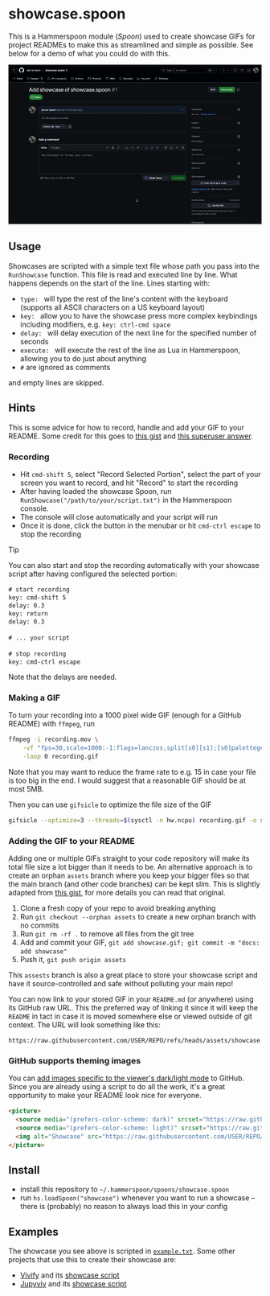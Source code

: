 # showcase.spoon

This is a Hammerspoon module (*Spoon*) used to create showcase GIFs for project READMEs to make this as streamlined and simple as possible. See below for a demo of what you could do with this.

<picture>
  <source media="(prefers-color-scheme: dark)" srcset="https://raw.githubusercontent.com/jannis-baum/showcase.spoon/refs/heads/assets/dark.gif">
  <source media="(prefers-color-scheme: light)" srcset="https://raw.githubusercontent.com/jannis-baum/showcase.spoon/refs/heads/assets/light.gif">
  <img alt="Showcase" src="https://raw.githubusercontent.com/jannis-baum/showcase.spoon/refs/heads/assets/dark.gif">
</picture>

## Usage

Showcases are scripted with a simple text file whose path you pass into the `RunShowcase` function. This file is read and executed line by line. What happens depends on the start of the line. Lines starting with:

- `type: ` will type the rest of the line's content with the keyboard (supports all ASCII characters on a US keyboard layout)
- `key: ` allow you to have the showcase press more complex keybindings including modifiers, e.g. `key: ctrl-cmd space`
- `delay: ` will delay execution of the next line for the specified number of seconds
- `execute: ` will execute the rest of the line as Lua in Hammerspoon, allowing you to do just about anything
- `#` are ignored as comments

and empty lines are skipped.

## Hints

This is some advice for how to record, handle and add your GIF to your README. Some credit for this goes to [this gist](https://gist.github.com/joncardasis/e6494afd538a400722545163eb2e1fa5) and [this superuser answer](https://superuser.com/a/556031).

### Recording

- Hit `cmd-shift 5`, select "Record Selected Portion", select the part of your screen you want to record, and hit "Record" to start the recording
- After having loaded the showcase Spoon, run `RunShowcase("/path/to/your/script.txt")` in the Hammerspoon console.
- The console will close automatically and your script will run
- Once it is done, click the button in the menubar or hit `cmd-ctrl escape` to stop the recording

> [!tip]
> You can also start and stop the recording automatically with your showcase script after having configured the selected portion:
>
> ```plain
> # start recording
> key: cmd-shift 5
> delay: 0.3
> key: return
> delay: 0.3
>
> # ... your script
>
> # stop recording
> key: cmd-ctrl escape
> ```
>
> Note that the delays are needed.

### Making a GIF

To turn your recording into a 1000 pixel wide GIF (enough for a GitHub README) with `ffmpeg`, run

```sh
ffmpeg -i recording.mov \
    -vf "fps=30,scale=1000:-1:flags=lanczos,split[s0][s1];[s0]palettegen[p];[s1][p]paletteuse" \
    -loop 0 recording.gif
```

Note that you may want to reduce the frame rate to e.g. 15 in case your file is too big in the end. I would suggest that a reasonable GIF should be at most 5MB.

Then you can use `gifsicle` to optimize the file size of the GIF

```sh
gifsicle --optimize=3 --threads=$(sysctl -n hw.ncpu) recording.gif -o showcase.gif
```

### Adding the GIF to your README

Adding one or multiple GIFs straight to your code repository will make its total file size a lot bigger than it needs to be. An alternative approach is to create an orphan `assets` branch where you keep your bigger files so that the main branch (and other code branches) can be kept slim. This is slightly adapted from [this gist](https://gist.github.com/joncardasis/e6494afd538a400722545163eb2e1fa5), for more details you can read that original.

1. Clone a fresh copy of your repo to avoid breaking anything
2. Run `git checkout --orphan assets` to create a new orphan branch with no commits
3. Run `git rm -rf .` to remove all files from the git tree
4. Add and commit your GIF, `git add showcase.gif; git commit -m "docs: add showcase"`
5. Push it, `git push origin assets`

This `assests` branch is also a great place to store your showcase script and have it source-controlled and safe without polluting your main repo!

You can now link to your stored GIF in your `README.md` (or anywhere) using its GitHub raw URL. This the preferred way of linking it since it will keep the `README` in tact in case it is moved somewhere else or viewed outside of git context. The URL will look something like this:

```plain
https://raw.githubusercontent.com/USER/REPO/refs/heads/assets/showcase.gif
```

### GitHub supports theming images

You can [add images specific to the viewer's dark/light mode](https://github.blog/developer-skills/github/how-to-make-your-images-in-markdown-on-github-adjust-for-dark-mode-and-light-mode/) to GitHub. Since you are already using a script to do all the work, it's a great opportunity to make your README look nice for everyone.

```html
<picture>
  <source media="(prefers-color-scheme: dark)" srcset="https://raw.githubusercontent.com/USER/REPO/refs/heads/assets/showcase-dark.gif">
  <source media="(prefers-color-scheme: light)" srcset="https://raw.githubusercontent.com/USER/REPO/refs/heads/assets/showcase-light.gif">
  <img alt="Showcase" src="https://raw.githubusercontent.com/USER/REPO/refs/heads/assets/showcase-dark.gif">
</picture>
```

## Install

- install this repository to `~/.hammerspoon/spoons/showcase.spoon`
- run `hs.loadSpoon("showcase")` whenever you want to run a showcase – there is (probably) no reason to always load this in your config

## Examples

The showcase you see above is scripted in [`example.txt`](example.txt). Some other projects that use this to create their showcase are:

- [Vivify](https://github.com/jannis-baum/Vivify) and its [showcase script](https://github.com/jannis-baum/Vivify/blob/assets/showcase-script.txt)
- [Jupyviv](https://github.com/jannis-baum/Jupyviv) and its [showcase script](https://github.com/jannis-baum/Jupyviv/blob/assets/showcase-script.txt)
